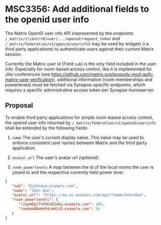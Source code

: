 # MSC3356: Add additional fields to the openid user info

The Matrix OpenID user info API (represented by the endpoints `/_matrix/client/r0/user/.../openid/request_token` and `/_matrix/federation/v1/openid/userinfo`) may be used by widgets (i.e. third party applications) to authenticate users against their current Matrix session.

Currently the Matrix user id (Field `sub`) is the only field included in the user info. Especially for room-based access control, like it is implemented for Jitsi conferences (see https://github.com/matrix-org/prosody-mod-auth-matrix-user-verification), additional information (room memberships and powerlevels) must be fetched via Synapse-specific endpoints, which requires a specific administrative access token per Synapse-homeserver.

## Proposal

To enable third party applications for simple room-based access control, the openid user info returned by `/_matrix/federation/v1/openid/userinfo` shall be extended by the following fields:

1. `name` The user's current display name. This value may be used to enforce consistent user names between Matrix and the third party application.

2. `avatar_url` The user's avatar url _(optional)_.

2. `room_powerlevels` A map between the id of the local rooms the user is joined to and the respective currently held power level.

```json
{
   "sub": "@johndoe:example.com",
   "name": "John Doe",
   "avatar_url": "https://eu.ui-avatars.com/api/?name=John+Doe",
   "room_powerlevels": {
      "!zqoHDglfYXhEaDJxKy:example.com": 100,
      "!omkHaNDeHnPdcmHCcE:example.com": 50
   }
}
```
